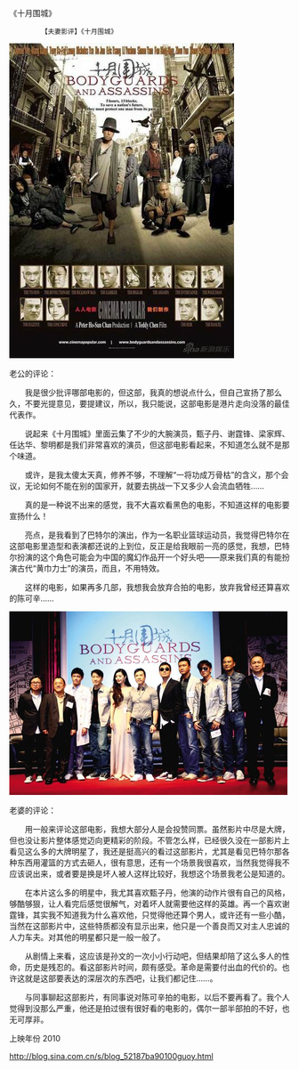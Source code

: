 《十月围城》

			【夫妻影评】《十月围城》

![](./img/52187ba9t82002a21c15d&690.jpg)


老公的评论：

　　我是很少批评哪部电影的，但这部，我真的想说点什么，但自己宣扬了那么久，不要光提意见，要提建议，所以，我只能说，这部电影是港片走向没落的最佳代表作。

　　说起来《十月围城》里面云集了不少的大腕演员，甄子丹、谢霆锋、梁家辉、任达华、黎明都是我们非常喜欢的演员，但这部电影看起来，不知道怎么就不是那个味道。

　　或许，是我太傻太天真，修养不够，不理解“一将功成万骨枯”的含义，那个会议，无论如何不能在别的国家开，就要去挑战一下又多少人会流血牺牲……

　　真的是一种说不出来的感觉，我不大喜欢看黑色的电影，不知道这样的电影要宣扬什么！

　　亮点，是我看到了巴特尔的演出，作为一名职业篮球运动员，我觉得巴特尔在这部电影里造型和表演都还说的上到位，反正是给我眼前一亮的感觉，我想，巴特尔扮演的这个角色可能会为中国的魔幻作品开一个好头吧——原来我们真的有能扮演古代“黄巾力士”的演员，而且，不用特效。

　　这样的电影，如果再多几部，我想我会放弃合拍的电影，放弃我曾经还算喜欢的陈可辛……
 

![](./img/52187ba9t82002e74c5eb&690.jpg)



老婆的评论：

　　用一般来评论这部电影，我想大部分人是会投赞同票。虽然影片中尽是大牌，但也没让影片整体感觉迈向更精彩的阶段。不管怎么样，已经很久没在一部影片上看见这么多的大牌明星了，我还是挺高兴的看过这部影片，尤其是看见巴特尔那各种东西用灌篮的方式去砸人，很有意思，还有一个场景我很喜欢，当然我觉得我不应该说出来，或者要是换是坏人被人这样比较好，我想这个场景我老公是知道的。

　　在本片这么多的明星中，我尤其喜欢甄子丹，他演的动作片很有自己的风格，够酷够狠，让人看完后感觉很解气，对着坏人就需要他这样的英雄。再一个喜欢谢霆锋，其实我不知道我为什么喜欢他，只觉得他还算个男人，或许还有一些小酷，当然在这部影片中，这些特质都没有显示出来，他只是一个善良而又对主人忠诚的人力车夫。对其他的明星都只是一般一般了。

　　从剧情上来看，这应该是孙文的一次小小行动吧，但结果却陪了这么多人的性命，历史是残忍的。看这部影片时间，颇有感受。革命是需要付出血的代价的。也许这就是这部要表达的深层次的东西吧，让我们都记住……。

　　与同事聊起这部影片，有同事说对陈可辛拍的电影，以后不要再看了。我个人觉得到没那么严重，他还是拍过很有很好看的电影的，偶尔一部半部拍的不好，也无可厚非。

上映年份 2010							
		
http://blog.sina.com.cn/s/blog_52187ba90100guoy.html

